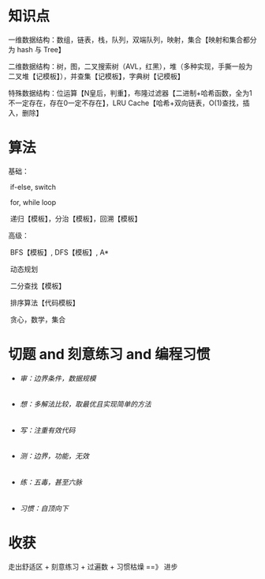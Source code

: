 # 知识点

一维数据结构：数组，链表，栈，队列，双端队列，映射，集合【映射和集合都分为 hash 与 Tree】

二维数据结构：树，图，二叉搜索树（AVL，红黑），堆（多种实现，手撕一般为二叉堆【记模板】），并查集【记模板】，字典树【记模板】

特殊数据结构：位运算【N皇后，判重】，布隆过滤器【二进制+哈希函数，全为1不一定存在，存在0一定不存在】，LRU Cache【哈希+双向链表，O(1)查找，插入，删除】

# 算法

基础：

​			if-else, switch

​			for, while loop

​			递归【模板】，分治【模板】，回溯【模板】

高级：

​			BFS【模板】, DFS【模板】, A*

​			动态规划

​			二分查找【模板】

​			排序算法【代码模板】

​			贪心，数学，集合

# 切题 and 刻意练习 and 编程习惯

- ###### 审：边界条件，数据规模

- ###### 想：多解法比较，取最优且实现简单的方法

- ###### 写：注重有效代码

- ###### 测：边界，功能，无效

- ###### 练：五毒，甚至六脉

- ###### 习惯：自顶向下

# 收获

走出舒适区 + 刻意练习 + 过遍数 + 习惯枯燥 ==》 进步



